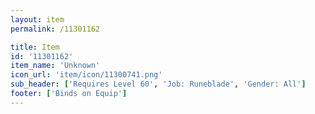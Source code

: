 ```yaml
---
layout: item
permalink: /11301162

title: Item
id: '11301162'
item_name: 'Unknown'
icon_url: 'item/icon/11300741.png'
sub_header: ['Requires Level 60', 'Job: Runeblade', 'Gender: All']
footer: ['Binds on Equip']
---
```

